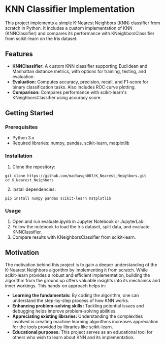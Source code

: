 # KNN Classifier Implementation

This project implements a simple K-Nearest Neighbors (KNN) classifier from scratch in Python. It includes a custom implementation of KNN (KNNClassifier) and compares its performance with KNeighborsClassifier from scikit-learn on the Iris dataset.

## Features

- **KNNClassifier:** A custom KNN classifier supporting Euclidean and Manhattan distance metrics, with options for training, testing, and evaluation.
- **Evaluation:** Computes accuracy, precision, recall, and F1-score for binary classification tasks. Also includes ROC curve plotting.
- **Comparison:** Compares performance with scikit-learn's KNeighborsClassifier using accuracy score.

## Getting Started

### Prerequisites

- Python 3.x
- Required libraries: numpy, pandas, scikit-learn, matplotlib

### Installation

1. Clone the repository:

```
git clone https://github.com/madhavgn007/K_Nearest_Neighbors.git
cd K_Nearest_Neighbors
```

2. Install dependencies:

```
pip install numpy pandas scikit-learn matplotlib
```

### Usage

1. Open and run evaluate.ipynb in Jupyter Notebook or JupyterLab.
2. Follow the notebook to load the Iris dataset, split data, and evaluate KNNClassifier.
3. Compare results with KNeighborsClassifier from scikit-learn.

## Motivation

The motivation behind this project is to gain a deeper understanding of the K-Nearest Neighbors algorithm by implementing it from scratch. While scikit-learn provides a robust and efficient implementation, building the algorithm from the ground up offers valuable insights into its mechanics and inner workings. This hands-on approach helps in:

- **Learning the fundamentals:** By coding the algorithm, one can understand the step-by-step process of how KNN works.
- **Enhancing problem-solving skills:** Tackling potential issues and debugging helps improve problem-solving abilities.
- **Appreciating existing libraries:** Understanding the complexities involved in creating machine learning algorithms increases appreciation for the tools provided by libraries like scikit-learn.
- **Educational purposes:** This project serves as an educational tool for others who wish to learn about KNN and its implementation.